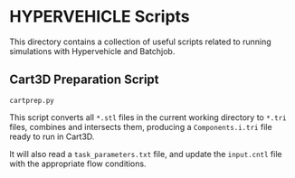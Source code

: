 # HYPERVEHICLE Scripts

This directory contains a collection of useful scripts related to running
simulations with Hypervehicle and Batchjob.

## Cart3D Preparation Script

`cartprep.py`

This script converts all `*.stl` files in the current working directory
to `*.tri` files, combines and intersects them, producing a `Components.i.tri`
file ready to run in Cart3D.

It will also read a `task_parameters.txt` file, and update the `input.cntl` file
with the appropriate flow conditions.
